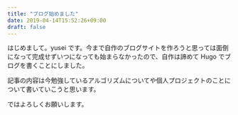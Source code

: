 ```yaml
---
title: "ブログ始めました"
date: 2019-04-14T15:52:26+09:00
draft: false
---
```


はじめまして。yusei です。今まで自作のブログサイトを作ろうと思っては面倒になって完成せずいつになっても始まらなかったので、自作は諦めて Hugo でブログを書くことにしました。

記事の内容は今勉強しているアルゴリズムについてや個人プロジェクトのことについて書いていこうと思います。

ではよろしくお願いします。
